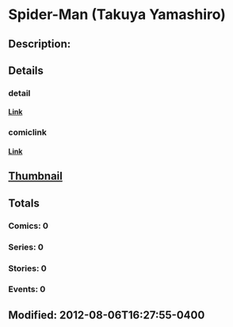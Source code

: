 # Spider-Man (Takuya Yamashiro)
## Description: 
## Details
### detail
#### [Link](http://marvel.com/characters/54/spider-man?utm_campaign=apiRef&utm_source=225578a89fc76f3d20fbffda5d17a88d)
### comiclink
#### [Link](http://marvel.com/comics/characters/1011377/spider-man_takuya_yamashiro?utm_campaign=apiRef&utm_source=225578a89fc76f3d20fbffda5d17a88d)
## [Thumbnail](http://i.annihil.us/u/prod/marvel/i/mg/f/50/4be86ad8ada17.jpg)
## Totals
### Comics: 0
### Series: 0
### Stories: 0
### Events: 0
## Modified: 2012-08-06T16:27:55-0400